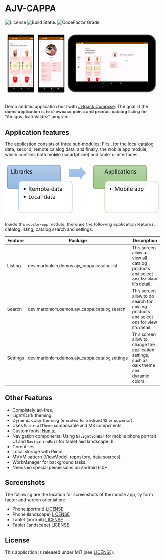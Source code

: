 # AJV-CAPPA

![License](https://img.shields.io/github/license/marlonlom/ajv-cappa)
![Build Status](https://img.shields.io/github/actions/workflow/status/marlonlom/ajv-cappa/build.yml)
![CodeFactor Grade](https://img.shields.io/codefactor/grade/github/marlonlom/ajv-cappa/main)

![cappa screens](screenshots/cappa_all_screens-light.png)

Demo android application built with [Jetpack Compose](https://developer.android.com/jetpack/compose). The goal of the
demo application is to showcase points and product catalog listing for "Amigos Juan Valdez" program.

## Application features

The application consists of three sub-modules: First, for the local catalog data, second, remote catalog data, and
finally, the mobile app module, which contains both mobile (smartphone) and tablet ui interfaces.

![cappa modules](screenshots/cappa_all_modules.png)

Inside the `mobile-app` module, there are the following application features: catalog listing, catalog search and
settings.

| Feature  | Package                                        | Description                                                                                  |
|----------|------------------------------------------------|----------------------------------------------------------------------------------------------|
| Listing  | dev.marlonlom.demos.ajv_cappa.catalog.list     | This screen allow to view all catalog products and select one for view it's detail.          |
| Search   | dev.marlonlom.demos.ajv_cappa.catalog.search   | This screen allow to do search for catalog products and select one for view it's detail.     |
| Settings | dev.marlonlom.demos.ajv_cappa.catalog.settings | This screen allow to change the application settings, such as dark theme and dynamic colors. |


## Other Features

- Completely ad-free.
- Light/Dark theming.
- Dynamic color theming (enabled for android 12 or superior).
- Uses `MaterialTheme` composable and M3 components.
- Custom fonts: [Nunito](https://fonts.google.com/specimen/Nunito).
- Navigation components: Using `NavigationBar` for mobile phone portrait UI and `NavigationRail` for tablet and
  landscape UI.
- Coroutines.
- Local storage with Room.
- MVVM pattern (ViewModel, repository, data sources).
- WorkManager for background tasks.
- Needs no special permissions on Android 6.0+.


## Screenshots

The following are the location for screenshots of the mobile app, by form factor and screen orientation:

- Phone (portrait) [LICENSE](screenshots/phone-portrait)
- Phone (landscape) [LICENSE](screenshots/phone-landscape)
- Tablet (portrait) [LICENSE](screenshots/tablet-portrait)
- Tablet (landscape) [LICENSE](screenshots/tablet-landscape)


## License

This application is released under MIT (see [LICENSE](LICENSE)).

